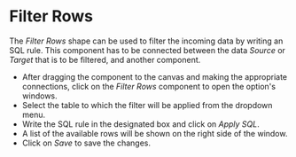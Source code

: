 # Filter Rows

The _Filter Rows_ shape can be used to filter the incoming data by writing an SQL rule. This component has to be connected between the data _Source_ or _Target_ that is to be filtered, and another component.

* After dragging the component to the canvas and making the appropriate connections, click on the _Filter Rows_ component to open the option's windows.
* Select the table to which the filter will be applied from the dropdown menu.
* Write the SQL rule in the designated box and click on _Apply SQL_.
* A list of the available rows will be shown on the right side of the window.
* Click on _Save_ to save the changes.

